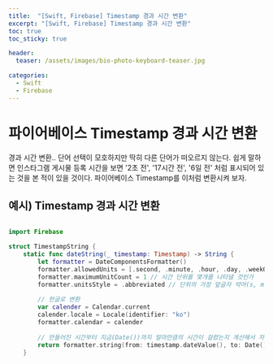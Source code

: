 ```yaml
---
title:  "[Swift, Firebase] Timestamp 경과 시간 변환"
excerpt: "[Swift, Firebase] Timestamp 경과 시간 변환"
toc: true
toc_sticky: true

header:
  teaser: /assets/images/bio-photo-keyboard-teaser.jpg

categories:
  - Swift
  - Firebase
---
```

# 파이어베이스 Timestamp 경과 시간 변환
경과 시간 변환.. 단어 선택이 모호하지만 딱히 다른 단어가 떠오르지 않는다. 쉽게 말하면 인스타그램 게시물 등록 시간을 보면 '2초 전', '17시간 전', '6일 전' 처럼 표시되어 있는 것을 본 적이 있을 것이다. 
파이어베이스 Timestamp를 이처럼 변환시켜 보자.


## 예시) Timestamp 경과 시간 변환
```swift

import Firebase

struct TimestampString {
    static func dateString(_ timestamp: Timestamp) -> String {
        let formatter = DateComponentsFormatter()
        formatter.allowedUnits = [.second, .minute, .hour, .day, .weekOfMonth] // 시간 단위 설정
        formatter.maximumUnitCount = 1 // 시간 단위를 몇개를 나타낼 것인가
        formatter.unitsStyle = .abbreviated // 단위의 가장 앞글자 약어(s, m, h, d, w 등)으로 설정
        
        // 한글로 변환
        var calender = Calendar.current
        calender.locale = Locale(identifier: "ko")
        formatter.calendar = calender
        
        // 만들어진 시간부터 지금(Date())까지 얼마만큼의 시간이 걸렸는지 계산해서 차이(difference)를 반환
        return formatter.string(from: timestamp.dateValue(), to: Date()) ?? ""
    }
```
